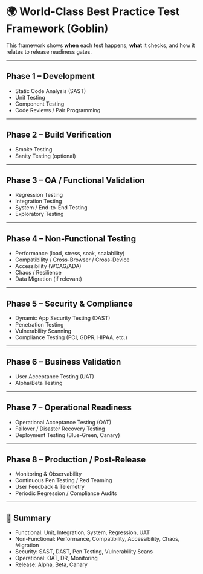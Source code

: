# 🌍 World-Class Best Practice Test Framework (Goblin)

This framework shows **when** each test happens, **what** it checks, and how it relates to release readiness gates.

---

## Phase 1 – Development
- Static Code Analysis (SAST)
- Unit Testing
- Component Testing
- Code Reviews / Pair Programming

---

## Phase 2 – Build Verification
- Smoke Testing
- Sanity Testing (optional)

---

## Phase 3 – QA / Functional Validation
- Regression Testing
- Integration Testing
- System / End-to-End Testing
- Exploratory Testing

---

## Phase 4 – Non-Functional Testing
- Performance (load, stress, soak, scalability)
- Compatibility / Cross-Browser / Cross-Device
- Accessibility (WCAG/ADA)
- Chaos / Resilience
- Data Migration (if relevant)

---

## Phase 5 – Security & Compliance
- Dynamic App Security Testing (DAST)
- Penetration Testing
- Vulnerability Scanning
- Compliance Testing (PCI, GDPR, HIPAA, etc.)

---

## Phase 6 – Business Validation
- User Acceptance Testing (UAT)
- Alpha/Beta Testing

---

## Phase 7 – Operational Readiness
- Operational Acceptance Testing (OAT)
- Failover / Disaster Recovery Testing
- Deployment Testing (Blue-Green, Canary)

---

## Phase 8 – Production / Post-Release
- Monitoring & Observability
- Continuous Pen Testing / Red Teaming
- User Feedback & Telemetry
- Periodic Regression / Compliance Audits

---

## 📌 Summary
- Functional: Unit, Integration, System, Regression, UAT
- Non-Functional: Performance, Compatibility, Accessibility, Chaos, Migration
- Security: SAST, DAST, Pen Testing, Vulnerability Scans
- Operational: OAT, DR, Monitoring
- Release: Alpha, Beta, Canary
